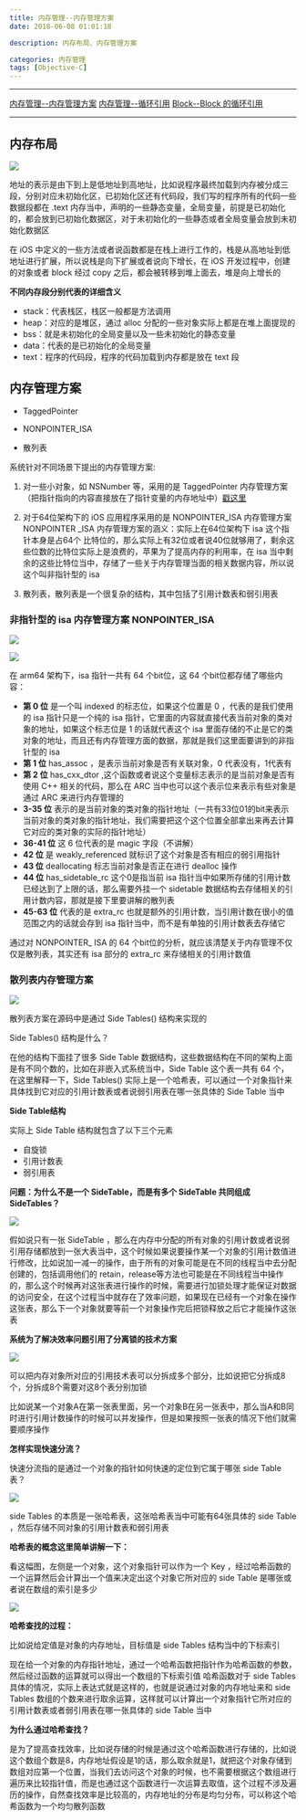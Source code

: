 ```yaml
---
title: 内存管理--内存管理方案
date: 2018-06-08 01:01:18

description: 内存布局、内存管理方案

categories: 内存管理
tags: [Objective-C]
---
```


***
[内存管理--内存管理方案](https://xiaopengmonsters.github.io/2018/06/03/%E5%86%85%E5%AD%98%E7%AE%A1%E7%90%86--%E5%BE%AA%E7%8E%AF%E5%BC%95%E7%94%A8/)
[内存管理--循环引用](https://xiaopengmonsters.github.io/2018/06/03/%E5%86%85%E5%AD%98%E7%AE%A1%E7%90%86--%E5%BE%AA%E7%8E%AF%E5%BC%95%E7%94%A8/)
[Block--Block 的循环引用](https://xiaopengmonsters.github.io/2018/06/05/Block--Block%20%E7%9A%84%E5%BE%AA%E7%8E%AF%E5%BC%95%E7%94%A8/)
***

## 内存布局

 ![](/img/内存布局.png)
 
地址的表示是由下到上是低地址到高地址，比如说程序最终加载到内存被分成三段，分别对应未初始化区，已初始化区还有代码段，我们写的程序所有的代码一些数据段都在 .text 内存当中，声明的一些静态变量，全局变量，前提是已初始化的，都会放到已初始化数据区，对于未初始化的一些静态或者全局变量会放到未初始化数据区

在 iOS 中定义的一些方法或者说函数都是在栈上进行工作的，栈是从高地址到低地址进行扩展，所以说栈是向下扩展或者说向下增长，在 iOS 开发过程中，创建的对象或者 block 经过 copy 之后，都会被转移到堆上面去，堆是向上增长的

**不同内存段分别代表的详细含义**

* stack：代表栈区，栈区一般都是方法调用
* heap：对应的是堆区，通过 alloc 分配的一些对象实际上都是在堆上面提现的
* bss：就是未初始化的全局变量以及一些未初始化的静态变量
* data：代表的是已初始化的全局变量
* text：程序的代码段，程序的代码加载到内存都是放在 text 段

## 内存管理方案

* TaggedPointer

* NONPOINTER_ISA

* 散列表

系统针对不同场景下提出的内存管理方案:

1. 对一些小对象，如 NSNumber 等，采用的是 TaggedPointer 内存管理方案（把指针指向的内容直接放在了指针变量的内存地址中）[戳这里](https://www.jianshu.com/p/e354f9137ba8)

2. 对于64位架构下的 iOS 应用程序采用的是 NONPOINTER_ISA 内存管理方案
NONPOINTER _ISA 内存管理方案的涵义：实际上在64位架构下 isa 这个指针本身是占64个 比特位的，那么实际上有32位或者说40位就够用了，剩余这些位数的比特位实际上是浪费的，苹果为了提高内存的利用率，在 isa 当中剩余的这些比特位当中，存储了一些关于内存管理当面的相关数据内容，所以说这个叫非指针型的 isa

3. 散列表，散列表是一个很复杂的结构，其中包括了引用计数表和弱引用表  

### 非指针型的 isa 内存管理方案 NONPOINTER_ISA 

 ![](/img/NONPOINTER_ISA1.png)
 
 ![](/img/NONPOINTER_ISA2.png)

在 arm64 架构下，isa 指针一共有 64 个bit位，这 64 个bit位都存储了哪些内容：

* **第 0 位** 是一个叫 indexed 的标志位，如果这个位置是 0 ，代表的是我们使用的 isa 指针只是一个纯的 isa 指针，它里面的内容就直接代表当前对象的类对象的地址，如果这个标志位是 1 的话就代表这个 isa 里面存储的不止是它的类对象的地址，而且还有内存管理方面的数据，那就是我们这里面要讲到的非指针型的 isa 
* **第 1 位** has_assoc ，是表示当前对象是否有关联对象，0 代表没有，1代表有
* **第 2 位** has_cxx_dtor ,这个函数或者说这个变量标志表示的是当前对象是否有使用 C++ 相关的代码，那么在 ARC 当中也可以这个表示位来表示有些对象是通过 ARC 来进行内存管理的
* **3-35 位** 表示的是当前对象的类对象的指针地址（一共有33位01的bit来表示当前对象的类对象的指针地址，我们需要把这个这个位置全部拿出来再去计算它对应的类对象的实际的指针地址）
* **36-41 位** 这 6 位代表的是 magic 字段（不讲解）
* **42 位** 是 weakly_referenced 就标识了这个对象是否有相应的弱引用指针
* **43 位** deallocating 标志当前对象是否正在进行 dealloc 操作
* **44 位** has_sidetable_rc 这个0是指当前 isa 指针当中如果所存储的引用计数已经达到了上限的话，那么需要外挂一个 sidetable 数据结构去存储相关的引用计数内容，那就是接下里要讲解的散列表
* **45-63 位** 代表的是 extra_rc 也就是额外的引用计数，当引用计数在很小的值范围之内的话就会存到 isa 指针当中，而不是有单独的引用计数表去存储它

通过对 NONPOINTER_ ISA 的 64 个bit位的分析，就应该清楚关于内存管理不仅仅是散列表，其实还有 isa 部分的 extra_rc 来存储相关的引用计数值

### 散列表内存管理方案

 ![](/img/散列表内存管理方案.png)

散列表方案在源码中是通过 Side Tables() 结构来实现的

Side Tables() 结构是什么？

在他的结构下面挂了很多 Side Table 数据结构，这些数据结构在不同的架构上面是有不同个数的，比如在非嵌入式系统当中，Side Table 这个表一共有 64 个，在这里解释一下，Side Tables() 实际上是一个哈希表，可以通过一个对象指针来具体找到它对应的引用计数表或者说弱引用表在哪一张具体的 Side Table 当中

**Side Table结构**

实际上 Side Table 结构就包含了以下三个元素

* 自旋锁
* 引用计数表
* 弱引用表

**问题：为什么不是一个 SideTable，而是有多个 SideTable 共同组成 SideTables？**

![](/img/为什么不是一个SideTable.png)

假如说只有一张 SideTable ，那么在内存中分配的所有对象的引用计数或者说弱引用存储都放到一张大表当中，这个时候如果说要操作某一个对象的引用计数值进行修改，比如说加一减一的操作，由于所有的对象可能是在不同的线程当中去分配创建的，包括调用他们的 retain，release等方法也可能是在不同线程当中操作的，那么这个时候再对这张表进行操作的时候，需要进行加锁处理才能保证对数据的访问安全，在这个过程当中就存在了效率问题，如果现在已经有一个对象在操作这张表，那么下一个对象就要等前一个对象操作完后把锁释放之后它才能操作这张表

**系统为了解决效率问题引用了分离锁的技术方案**

![](/img/分离锁.png)

可以把内存对象所对应的引用技术表可以分拆成多个部分，比如说把它分拆成8个，分拆成8个需要对这8个表分别加锁

比如说某一个对象A在第一张表里面，另一个对象B在另一张表中，那么当A和B同时进行引用计数操作的时候可以并发操作，但是如果按照一张表的情况下他们就需要顺序操作

**怎样实现快速分流？**

快速分流指的是通过一个对象的指针如何快速的定位到它属于哪张 side Table 表？

![](/img/怎样实现快速分流.png)

side Tables 的本质是一张哈希表，这张哈希表当中可能有64张具体的 side Table ，然后存储不同对象的引用计数表和弱引用表

**哈希表的概念这里简单讲解一下：**

看这幅图，左侧是一个对象，这个对象指针可以作为一个 Key ，经过哈希函数的一个运算然后会计算出一个值来决定出这个对象它所对应的 side Table 是哪张或者说在数组的索引是多少


![](/img/哈希查找.png)

**哈希查找的过程：**

比如说给定值是对象的内存地址，目标值是 side Tables 结构当中的下标索引

现在给一个对象的内存指针地址，通过一个哈希函数把指针作为哈希函数的参数，然后经过函数的运算就可以得出一个数组的下标索引值
哈希函数对于 side Tables 具体的情况，实际上表达式就是这样的，也就是说通过对象的内存地址来和 side Tables 数组的个数来进行取余运算，这样就可以计算出一个对象指针它所对应的引用计数表或者弱引用表在哪一张具体的 side Table 当中

**为什么通过哈希查找？**

是为了提高查找效率，比如说存储的时候是通过这个哈希函数进行存储的，比如说这个数组个数是8，内存地址假设是1的话，那么取余就是1，就把这个对象存储到数组对应第一个位置，当我们去访问这个对象的时候，也不需要根据这个数组进行遍历来比较指针值，而是也通过这个函数进行一次运算去取值，这个过程不涉及遍历的操作，自然查找效率是比较高的，内存地址的分布是均匀分布，可以称这个哈希函数为一个均匀散列函数
